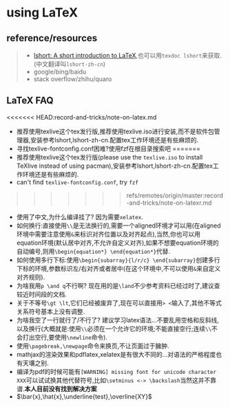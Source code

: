 # using LaTeX

## reference/resources

> - [lshort: A short introduction to LaTeX](https://www.ctan.org/tex-archive/info/lshort/),也可以用`texdoc lshort`来获取.(中文翻译叫`lshort-zh-cn`)
> - google/bing/baidu
> - stack overflow/zhihu/quaro




## LaTeX FAQ

<<<<<<< HEAD:record-and-tricks/note-on-latex.md
- 推荐使用texlive这个tex发行版,推荐使用texlive.iso进行安装,而不是软件包管理器,安装参考lshort,lshort-zh-cn.配置tex工作环境还是有些麻烦的.
- 寻找texlive-fontconfig.conf困难?使用fzf在根目录搜索吧
=======
- 推荐使用texlive这个tex发行版(please use the `texlive.iso` to install TeXlive instead of using pacman),安装参考lshort,lshort-zh-cn.配置tex工作环境还是有些麻烦的.
- can't find `texlive-fontconfig.conf`, try `fzf`
>>>>>>> refs/remotes/origin/master:record-and-tricks/note-on-latexr.md
- 使用了中文,为什么编译挂了? 因为需要`xelatex`.
- 如何换行:直接使用`\\`是无法换行的,需要一个aligned环境才可以用(在aligned环境中需要注意使用`&`来标识对齐位置以及对齐起点),当然,你也可以用equation环境(默认居中对齐,不允许自定义对齐),如果不想要equation环境的自动编号,则用`\begin{equation*} \end{equation*}`代替.
- 如何使用多行下标:使用`\begin{subarray}{l/r/c} \end{subarray}`创建多行下标的环境,参数标识左/右对齐或者居中(在这个环境中,不可以使用`&`来自定义对齐规则).
- 为啥我用`p \and q`不行啊? 现在用的是`\land`不少参考资料已经过时了,建议查较近时间段的文档.
- 关于不等号`\gt \lt`,它们已经被废弃了,现在可以直接用`> <`输入了,其他不等式关系符号基本上没有调整.
- 为啥我空了一行就行了/不行了? 建议学习latex语法...不要乱用空格和反斜线,以及换行(大概就是:使用`\\`必须在一个允许它的环境;不能直接空行;连续`\\`不会打出空行,要使用`\newline`命令).
- 使用`\pagebreak,\newpage`命令来换页,不让页面过于臃肿.
- mathjax的渲染效果和pdflatex,xelatex是有很大不同的...对语法的严格程度也有天壤之别.
- 编译为pdf的时候可能有`[WARNING] missing font for unicode character XXX`可以试试换其他代替符号,比如`\setminus <-> \backslash`当然这并不靠谱.**本人目前没有找到解决方案**
- $\bar{x},\hat{x},\underline{test},\overline{XY}$

